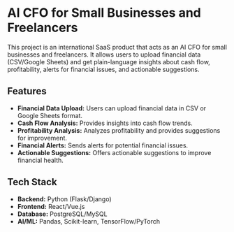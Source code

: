 # AI CFO for Small Businesses and Freelancers

This project is an international SaaS product that acts as an AI CFO for small businesses and freelancers. It allows users to upload financial data (CSV/Google Sheets) and get plain-language insights about cash flow, profitability, alerts for financial issues, and actionable suggestions.

## Features

- **Financial Data Upload:** Users can upload financial data in CSV or Google Sheets format.
- **Cash Flow Analysis:** Provides insights into cash flow trends.
- **Profitability Analysis:** Analyzes profitability and provides suggestions for improvement.
- **Financial Alerts:** Sends alerts for potential financial issues.
- **Actionable Suggestions:** Offers actionable suggestions to improve financial health.

## Tech Stack

- **Backend:** Python (Flask/Django)
- **Frontend:** React/Vue.js
- **Database:** PostgreSQL/MySQL
- **AI/ML:** Pandas, Scikit-learn, TensorFlow/PyTorch
